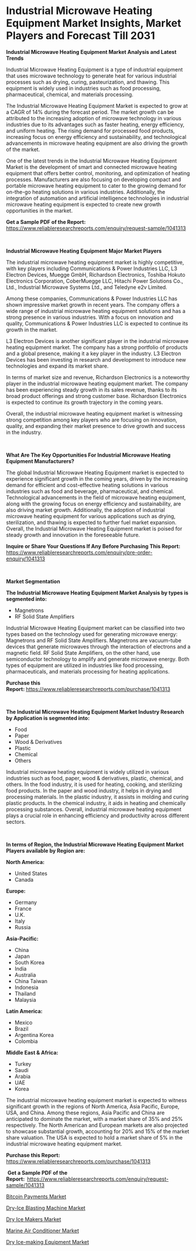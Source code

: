 <p><h1>Industrial Microwave Heating Equipment Market Insights, Market Players and Forecast Till 2031</h1></p><p><strong>Industrial Microwave Heating Equipment Market Analysis and Latest Trends</strong></p>
<p><p>Industrial Microwave Heating Equipment is a type of industrial equipment that uses microwave technology to generate heat for various industrial processes such as drying, curing, pasteurization, and thawing. This equipment is widely used in industries such as food processing, pharmaceutical, chemical, and materials processing.</p><p>The Industrial Microwave Heating Equipment Market is expected to grow at a CAGR of 14% during the forecast period. The market growth can be attributed to the increasing adoption of microwave technology in various industries due to its advantages such as faster heating, energy efficiency, and uniform heating. The rising demand for processed food products, increasing focus on energy efficiency and sustainability, and technological advancements in microwave heating equipment are also driving the growth of the market.</p><p>One of the latest trends in the Industrial Microwave Heating Equipment Market is the development of smart and connected microwave heating equipment that offers better control, monitoring, and optimization of heating processes. Manufacturers are also focusing on developing compact and portable microwave heating equipment to cater to the growing demand for on-the-go heating solutions in various industries. Additionally, the integration of automation and artificial intelligence technologies in industrial microwave heating equipment is expected to create new growth opportunities in the market.</p></p>
<p><strong>Get a Sample PDF of the Report:&nbsp;</strong> <a href="https://www.reliableresearchreports.com/enquiry/request-sample/1041313">https://www.reliableresearchreports.com/enquiry/request-sample/1041313</a></p>
<p>&nbsp;</p>
<p><strong>Industrial Microwave Heating Equipment Major Market Players</strong></p>
<p><p>The industrial microwave heating equipment market is highly competitive, with key players including Communications & Power Industries LLC, L3 Electron Devices, Muegge GmbH, Richardson Electronics, Toshiba Hokuto Electronics Corporation, CoberMuegge LLC, Hitachi Power Solutions Co., Ltd., Industrial Microwave Systems Ltd., and Teledyne e2v Limited.</p><p>Among these companies, Communications & Power Industries LLC has shown impressive market growth in recent years. The company offers a wide range of industrial microwave heating equipment solutions and has a strong presence in various industries. With a focus on innovation and quality, Communications & Power Industries LLC is expected to continue its growth in the market.</p><p>L3 Electron Devices is another significant player in the industrial microwave heating equipment market. The company has a strong portfolio of products and a global presence, making it a key player in the industry. L3 Electron Devices has been investing in research and development to introduce new technologies and expand its market share.</p><p>In terms of market size and revenue, Richardson Electronics is a noteworthy player in the industrial microwave heating equipment market. The company has been experiencing steady growth in its sales revenue, thanks to its broad product offerings and strong customer base. Richardson Electronics is expected to continue its growth trajectory in the coming years.</p><p>Overall, the industrial microwave heating equipment market is witnessing strong competition among key players who are focusing on innovation, quality, and expanding their market presence to drive growth and success in the industry.</p></p>
<p>&nbsp;</p>
<p><strong>What Are The Key Opportunities For Industrial Microwave Heating Equipment Manufacturers?</strong></p>
<p><p>The global Industrial Microwave Heating Equipment market is expected to experience significant growth in the coming years, driven by the increasing demand for efficient and cost-effective heating solutions in various industries such as food and beverage, pharmaceutical, and chemical. Technological advancements in the field of microwave heating equipment, along with the growing focus on energy efficiency and sustainability, are also driving market growth. Additionally, the adoption of industrial microwave heating equipment for various applications such as drying, sterilization, and thawing is expected to further fuel market expansion. Overall, the Industrial Microwave Heating Equipment market is poised for steady growth and innovation in the foreseeable future.</p></p>
<p><strong>Inquire or Share Your Questions If Any Before Purchasing This Report:</strong> <a href="https://www.reliableresearchreports.com/enquiry/pre-order-enquiry/1041313">https://www.reliableresearchreports.com/enquiry/pre-order-enquiry/1041313</a></p>
<p>&nbsp;</p>
<p><strong>Market Segmentation</strong></p>
<p><strong>The Industrial Microwave Heating Equipment Market Analysis by types is segmented into:</strong></p>
<p><ul><li>Magnetrons</li><li>RF Solid State Amplifiers</li></ul></p>
<p><p>Industrial Microwave Heating Equipment market can be classified into two types based on the technology used for generating microwave energy: Magnetrons and RF Solid State Amplifiers. Magnetrons are vacuum-tube devices that generate microwaves through the interaction of electrons and a magnetic field. RF Solid State Amplifiers, on the other hand, use semiconductor technology to amplify and generate microwave energy. Both types of equipment are utilized in industries like food processing, pharmaceuticals, and materials processing for heating applications.</p></p>
<p><strong>Purchase this Report:&nbsp;</strong><a href="https://www.reliableresearchreports.com/purchase/1041313">https://www.reliableresearchreports.com/purchase/1041313</a></p>
<p>&nbsp;</p>
<p><strong>The Industrial Microwave Heating Equipment Market Industry Research by Application is segmented into:</strong></p>
<p><ul><li>Food</li><li>Paper</li><li>Wood & Derivatives</li><li>Plastic</li><li>Chemical</li><li>Others</li></ul></p>
<p><p>Industrial microwave heating equipment is widely utilized in various industries such as food, paper, wood & derivatives, plastic, chemical, and others. In the food industry, it is used for heating, cooking, and sterilizing food products. In the paper and wood industry, it helps in drying and processing materials. In the plastic industry, it assists in molding and curing plastic products. In the chemical industry, it aids in heating and chemically processing substances. Overall, industrial microwave heating equipment plays a crucial role in enhancing efficiency and productivity across different sectors.</p></p>
<p>&nbsp;</p>
<p><strong>In terms of Region, the Industrial Microwave Heating Equipment Market Players available by Region are:</strong></p>
<p>
    <p> <strong> North America: </strong>
        <ul>
            <li>United States</li>
            <li>Canada</li>
        </ul>
        </p> 
    <p> <strong> Europe: </strong>
        <ul>
            <li>Germany</li>
            <li>France</li>
            <li>U.K.</li>
            <li>Italy</li>
            <li>Russia</li>
        </ul>
        </p> 
    <p> <strong> Asia-Pacific: </strong>
        <ul>
            <li>China</li>
            <li>Japan</li>
            <li>South Korea</li>
            <li>India</li>
            <li>Australia</li>
            <li>China Taiwan</li>
            <li>Indonesia</li>
            <li>Thailand</li>
            <li>Malaysia</li>
        </ul>
        </p> 
    <p> <strong> Latin America: </strong>
        <ul>
            <li>Mexico</li>
            <li>Brazil</li>
            <li>Argentina Korea</li>
            <li>Colombia</li>
        </ul>
        </p> 
    <p> <strong> Middle East & Africa: </strong>
        <ul>
            <li>Turkey</li>
            <li>Saudi</li>
            <li>Arabia</li>
            <li>UAE</li>
            <li>Korea</li>
        </ul>
    </p>
    </p>
<p><p>The industrial microwave heating equipment market is expected to witness significant growth in the regions of North America, Asia Pacific, Europe, USA, and China. Among these regions, Asia Pacific and China are anticipated to dominate the market, with a market share of 35% and 25% respectively. The North American and European markets are also projected to showcase substantial growth, accounting for 20% and 15% of the market share valuation. The USA is expected to hold a market share of 5% in the industrial microwave heating equipment market.</p></p>
<p><strong>Purchase this Report: </strong><a href="https://www.reliableresearchreports.com/purchase/1041313">https://www.reliableresearchreports.com/purchase/1041313</a></p>
<p>&nbsp;<strong>Get a Sample PDF of the Report:&nbsp;&nbsp;</strong><a href="https://www.reliableresearchreports.com/enquiry/request-sample/1041313">https://www.reliableresearchreports.com/enquiry/request-sample/1041313</a></p>
<p><strong></strong></p>
<p><p><a href="https://github.com/Whitneyboyettebo9kiw7yr13/Market-Research-Report-List-1/blob/main/bitcoin-payments-market.md">Bitcoin Payments Market</a></p><p><a href="https://github.com/sonuprakash1/Market-Research-Report-List-1/blob/main/dry-ice-blasting-machine-market.md">Dry-Ice Blasting Machine Market</a></p><p><a href="https://github.com/jhcraigie/Market-Research-Report-List-2/blob/main/dry-ice-makers-market.md">Dry Ice Makers Market</a></p><p><a href="https://github.com/PeterParrish5/Market-Research-Report-List-3/blob/main/marine-air-conditioner-market.md">Marine Air Conditioner Market</a></p><p><a href="https://github.com/laholand/Market-Research-Report-List-2/blob/main/dry-ice-making-equipment-market.md">Dry Ice-making Equipment Market</a></p></p>